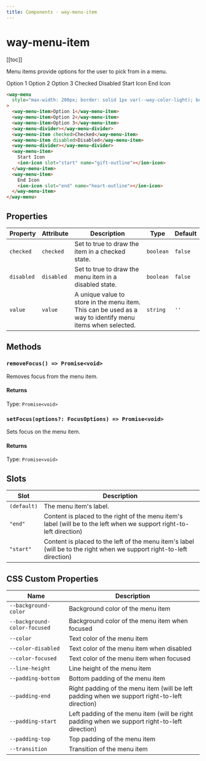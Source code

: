 ```yaml
---
title: Components - way-menu-item
---
```


# way-menu-item

[[toc]]

Menu items provide options for the user to pick from in a menu.

<way-menu style="max-width: 200px; border: solid 1px var(--way-color-light); border-radius: var(--way-border-radius-medium);">
  <way-menu-item>Option 1</way-menu-item>
  <way-menu-item>Option 2</way-menu-item>
  <way-menu-item>Option 3</way-menu-item>
  <way-menu-divider></way-menu-divider>
  <way-menu-item checked>Checked</way-menu-item>
  <way-menu-item disabled>Disabled</way-menu-item>
  <way-menu-divider></way-menu-divider>
  <way-menu-item>
    Start Icon
    <ion-icon slot="start" name="gift-outline"></ion-icon>
  </way-menu-item>
  <way-menu-item>
    End Icon
    <ion-icon slot="end" name="heart-outline"></ion-icon>
  </way-menu-item>
</way-menu>

```html
<way-menu
  style="max-width: 200px; border: solid 1px var(--way-color-light); border-radius: var(--way-border-radius-medium);"
>
  <way-menu-item>Option 1</way-menu-item>
  <way-menu-item>Option 2</way-menu-item>
  <way-menu-item>Option 3</way-menu-item>
  <way-menu-divider></way-menu-divider>
  <way-menu-item checked>Checked</way-menu-item>
  <way-menu-item disabled>Disabled</way-menu-item>
  <way-menu-divider></way-menu-divider>
  <way-menu-item>
    Start Icon
    <ion-icon slot="start" name="gift-outline"></ion-icon>
  </way-menu-item>
  <way-menu-item>
    End Icon
    <ion-icon slot="end" name="heart-outline"></ion-icon>
  </way-menu-item>
</way-menu>
```

## Properties

| Property   | Attribute  | Description                                                                                               | Type      | Default |
| ---------- | ---------- | --------------------------------------------------------------------------------------------------------- | --------- | ------- |
| `checked`  | `checked`  | Set to true to draw the item in a checked state.                                                          | `boolean` | `false` |
| `disabled` | `disabled` | Set to true to draw the menu item in a disabled state.                                                    | `boolean` | `false` |
| `value`    | `value`    | A unique value to store in the menu item. This can be used as a way to identify menu items when selected. | `string`  | `''`    |

## Methods

### `removeFocus() => Promise<void>`

Removes focus from the menu item.

#### Returns

Type: `Promise<void>`

### `setFocus(options?: FocusOptions) => Promise<void>`

Sets focus on the menu item.

#### Returns

Type: `Promise<void>`

## Slots

| Slot        | Description                                                                                                           |
| ----------- | --------------------------------------------------------------------------------------------------------------------- |
| `(default)` | The menu item's label.                                                                                                |
| `"end"`     | Content is placed to the right of the menu item's label (will be to the left when we support right-to-left direction) |
| `"start"`   | Content is placed to the left of the menu item's label (will be to the right when we support right-to-left direction) |

## CSS Custom Properties

| Name                         | Description                                                                                   |
| ---------------------------- | --------------------------------------------------------------------------------------------- |
| `--background-color`         | Background color of the menu item                                                             |
| `--background-color-focused` | Background color of the menu item when focused                                                |
| `--color`                    | Text color of the menu item                                                                   |
| `--color-disabled`           | Text color of the menu item when disabled                                                     |
| `--color-focused`            | Text color of the menu item when focused                                                      |
| `--line-height`              | Line height of the menu item                                                                  |
| `--padding-bottom`           | Bottom padding of the menu item                                                               |
| `--padding-end`              | Right padding of the menu item (will be left padding when we support right-to-left direction) |
| `--padding-start`            | Left padding of the menu item (will be right padding when we support right-to-left direction) |
| `--padding-top`              | Top padding of the menu item                                                                  |
| `--transition`               | Transition of the menu item                                                                   |
